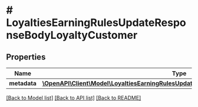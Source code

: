 # # LoyaltiesEarningRulesUpdateResponseBodyLoyaltyCustomer

## Properties

Name | Type | Description | Notes
------------ | ------------- | ------------- | -------------
**metadata** | [**\OpenAPI\Client\Model\LoyaltiesEarningRulesUpdateResponseBodyLoyaltyCustomerMetadata**](LoyaltiesEarningRulesUpdateResponseBodyLoyaltyCustomerMetadata.md) |  | [optional]

[[Back to Model list]](../../README.md#models) [[Back to API list]](../../README.md#endpoints) [[Back to README]](../../README.md)
